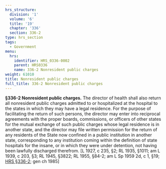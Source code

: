 ```yaml
---
hrs_structure:
  division: '1'
  volume: '6'
  title: '19'
  chapter: '336'
  section: 336-2
type: hrs_section
tags:
  - Government
menu:
  hrs:
    identifier: HRS_0336-0002
    parent: HRS0336
    name: 336-2 Nonresident public charges
weight: 61010
title: Nonresident public charges
full_title: 336-2 Nonresident public charges
---
```

**§336-2 Nonresident public charges.** The director of health shall also return all nonresident public charges admitted to or hospitalized at the hospital to the states in which they may have a legal residence. For the purpose of facilitating the return of such persons, the director may enter into reciprocal agreements with the proper boards, commissions, or officers of other states for the mutual exchange of such public charges whose legal residence is in another state, and the director may file written permission for the return of any residents of the State now confined in a public institution in another state, corresponding to any institution coming within the definition of state hospitals for the insane, or in which they were under detention, not having been lawfully discharged therefrom. [L 1927, c 235, §2; RL 1935, §1011; am L 1939, c 203, §3; RL 1945, §3822; RL 1955, §84-2; am L Sp 1959 2d, c 1, §19; [HRS §336-2](/title-19/chapter-336/section-336-2/); gen ch 1985]